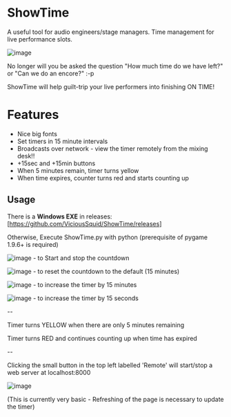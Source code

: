 # ShowTime

A useful tool for audio engineers/stage managers.
Time management for live performance slots. 

![image](https://github.com/ViciousSquid/ShowTime/assets/161540961/c0909c88-3526-4666-abe6-42440ffcb449)

No longer will you be asked the question "How much time do we have left?" or "Can we do an encore?" :-p

ShowTime will help guilt-trip your live performers into finishing ON TIME!

# Features
* Nice big fonts
* Set timers in 15 minute intervals
* Broadcasts over network - view the timer remotely from the mixing desk!!
* +15sec and +15min buttons
* When 5 minutes remain, timer turns yellow
* When time expires, counter turns red and starts counting up

## Usage

There is a **Windows EXE** in releases:
[https://github.com/ViciousSquid/ShowTime/releases]

Otherwise, Execute ShowTime.py with python (prerequisite of pygame 1.9.6+ is required)

![image](https://github.com/ViciousSquid/ShowTime/assets/161540961/ee8c41b8-c282-4c12-b866-5e643f775301) - to Start and stop the countdown

![image](https://github.com/ViciousSquid/ShowTime/assets/161540961/37bced85-cdf4-4a85-9a29-4d28c4f587d6) - to reset the countdown to the default (15 minutes)

![image](https://github.com/ViciousSquid/ShowTime/assets/161540961/c9c516cd-a5f0-4318-90ec-7161fa69562a) - to increase the timer by 15 minutes

![image](https://github.com/ViciousSquid/ShowTime/assets/161540961/fe53bc4f-3575-4fe6-8f10-d1906caf48a4) - to increase the timer by 15 seconds


--

Timer turns YELLOW when there are only 5 minutes remaining

Timer turns RED and continues counting up when time has expired

--


Clicking the small button in the top left labelled 'Remote' will start/stop a web server at localhost:8000

![image](https://github.com/ViciousSquid/ShowTime/assets/161540961/453289ea-edec-48a1-b6fa-597e818fd6e1)


(This is currently very basic - Refreshing of the page is necessary to update the timer)
